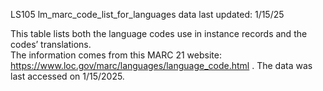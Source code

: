 LS105
lm_marc_code_list_for_languages
data last updated: 1/15/25

This table lists both the language codes use in instance records and the codes’ translations.   
The information comes from this MARC 21 website: https://www.loc.gov/marc/languages/language_code.html . 
The data was last accessed on 1/15/2025.

